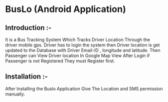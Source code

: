 # BusLo (Android Application)

## Introduction :-

It is a Bus Tracking System Which Tracks Driver Location Through the driver mobile gps.
Driver has to login the system then Driver location is get updated to the Database with Driver Email-ID , longitude and latitude.
Then Passenger can View Driver location In Google Map View After Login if Passenger is not Registered They must Register first.

## Installation :-

After Installing the Buslo Application Give The Location and SMS permission manually.
